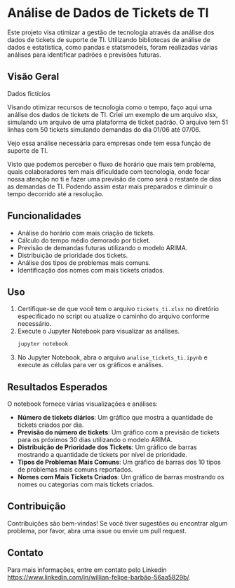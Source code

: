 # Análise de Dados de Tickets de TI

Este projeto visa otimizar a gestão de tecnologia através da análise dos dados de tickets de suporte de TI. Utilizando bibliotecas de análise de dados e estatística, como pandas e statsmodels, foram realizadas várias análises para identificar padrões e previsões futuras.

## Visão Geral
Dados fictícios

Visando otimizar recursos de tecnologia como o tempo, faço aqui uma análise dos dados de tickets de TI. Criei um exemplo de um arquivo xlsx, simulando um arquivo de uma plataforma de ticket padrão. O arquivo tem 51 linhas com 50 tickets simulando demandas do dia 01/06 até 07/06.

Vejo essa análise necessária para empresas onde tem essa função de suporte de TI.

Visto que podemos perceber o fluxo de horário que mais tem problema, quais colaboradores tem mais dificuldade com tecnologia, onde focar nossa atenção no ti e fazer uma previsão de como será o restante de dias as demandas de TI. Podendo assim estar mais preparados e diminuir o tempo decorrido até a resolução.

## Funcionalidades

- Análise do horário com mais criação de tickets.
- Cálculo do tempo médio demorado por ticket.
- Previsão de demandas futuras utilizando o modelo ARIMA.
- Distribuição de prioridade dos tickets.
- Análise dos tipos de problemas mais comuns.
- Identificação dos nomes com mais tickets criados.

## Uso

1. Certifique-se de que você tem o arquivo `tickets_ti.xlsx` no diretório especificado no script ou atualize o caminho do arquivo conforme necessário.
2. Execute o Jupyter Notebook para visualizar as análises.
    ```bash
    jupyter notebook
    ```
3. No Jupyter Notebook, abra o arquivo `analise_tickets_ti.ipynb` e execute as células para ver os gráficos e análises.

## Resultados Esperados

O notebook fornece várias visualizações e análises:
- **Número de tickets diários**: Um gráfico que mostra a quantidade de tickets criados por dia.
- **Previsão do número de tickets**: Um gráfico com a previsão de tickets para os próximos 30 dias utilizando o modelo ARIMA.
- **Distribuição de Prioridade dos Tickets**: Um gráfico de barras mostrando a quantidade de tickets por nível de prioridade.
- **Tipos de Problemas Mais Comuns**: Um gráfico de barras dos 10 tipos de problemas mais comuns reportados.
- **Nomes com Mais Tickets Criados**: Um gráfico de barras mostrando os nomes ou categorias com mais tickets criados.

## Contribuição

Contribuições são bem-vindas! Se você tiver sugestões ou encontrar algum problema, por favor, abra uma issue ou envie um pull request.

## Contato

Para mais informações, entre em contato pelo Linkedin https://www.linkedin.com/in/willian-felipe-barbão-56aa5829b/.
